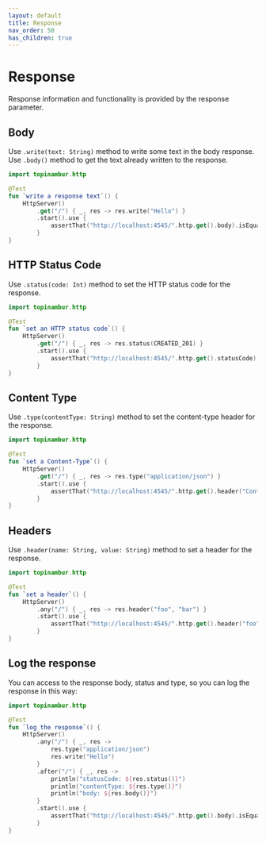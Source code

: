```yaml
---
layout: default
title: Response
nav_order: 50
has_children: true
---
```


# Response
Response information and functionality is provided by the response parameter.

## Body
Use `.write(text: String)` method to write some text in the body response. Use `.body()` method to get the text already written to the response.

```kotlin
import topinambur.http

@Test
fun `write a response text`() {
    HttpServer()
        .get("/") { _, res -> res.write("Hello") }
        .start().use {
            assertThat("http://localhost:4545/".http.get().body).isEqualTo("Hello")
        }
}
```

## HTTP Status Code
Use `.status(code: Int)` method to set the HTTP status code for the response.

```kotlin
import topinambur.http

@Test
fun `set an HTTP status code`() {
    HttpServer()
        .get("/") { _, res -> res.status(CREATED_201) }
        .start().use {
            assertThat("http://localhost:4545/".http.get().statusCode).isEqualTo(CREATED_201)
        }
}
```

## Content Type
Use `.type(contentType: String)` method to set the content-type header for the response.

```kotlin
import topinambur.http

@Test
fun `set a Content-Type`() {
    HttpServer()
        .get("/") { _, res -> res.type("application/json") }
        .start().use {
            assertThat("http://localhost:4545/".http.get().header("Content-Type")).isEqualTo("application/json")
        }
}
```

## Headers
Use `.header(name: String, value: String)` method to set a header for the response.

```kotlin
import topinambur.http

@Test
fun `set a header`() {
    HttpServer()
        .any("/") { _, res -> res.header("foo", "bar") }
        .start().use {
            assertThat("http://localhost:4545/".http.get().header("foo")).isEqualTo("bar")
        }
}
```

## Log the response
You can access to the response body, status and type, so you can log the response in this way:

```kotlin
import topinambur.http

@Test
fun `log the response`() {
    HttpServer()
        .any("/") { _, res ->
            res.type("application/json")
            res.write("Hello")
        }
        .after("/") { _, res ->
            println("statusCode: ${res.status()}")
            println("contentType: ${res.type()}")
            println("body: ${res.body()}")
        }
        .start().use {
            assertThat("http://localhost:4545/".http.get().body).isEqualTo("Hello")
        }
}
```

